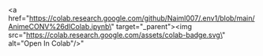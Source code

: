 <a href=\"https://colab.research.google.com/github/Naiml007/.env1/blob/main/AnimeCONV%26dlColab.ipynb\" target=\"_parent\"><img src=\"https://colab.research.google.com/assets/colab-badge.svg\" alt=\"Open In Colab\"/></a>"
